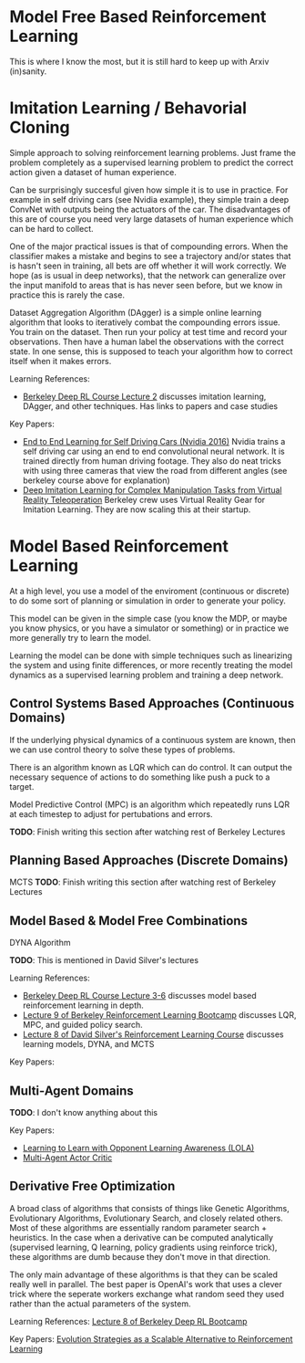 # Model Free Based Reinforcement Learning
This is where I know the most, but it is still hard to keep up with Arxiv (in)sanity.






# Imitation Learning / Behavorial Cloning
Simple approach to solving reinforcement learning problems. Just frame the problem completely as a supervised learning problem to predict the correct action given a dataset of human experience.

Can be surprisingly succesful given how simple it is to use in practice. For example in self driving cars (see Nvidia example), they simple train a deep ConvNet with outputs being the actuators of the car. The disadvantages of this are of course you need very large datasets of human experience which can be hard to collect.

One of the major practical issues is that of compounding errors. When the classifier makes a mistake and begins to see a trajectory and/or states that is hasn't seen in training, all bets are off whether it will work correctly. We hope (as is usual in deep networks), that the network can generalize over the input manifold to areas that is has never seen before, but we know in practice this is rarely the case.

Dataset Aggregation Algorithm (DAgger) is a simple online learning algorithm that looks to iteratively combat the compounding errors issue. You train on the dataset. Then run your policy at test time and record your observations. Then have a human label the observations with the correct state. In one sense, this is supposed to teach your algorithm how to correct itself when it makes errors.

Learning References:
* [Berkeley Deep RL Course Lecture 2](https://www.youtube.com/watch?v=kl_G95uKTHw&list=PLkFD6_40KJIwTmSbCv9OVJB3YaO4sFwkX&index=2) discusses imitation learning, DAgger, and other techniques. Has links to papers and case studies

Key Papers:
* [End to End Learning for Self Driving Cars (Nvidia 2016)](https://arxiv.org/abs/1604.07316) Nvidia trains a self driving car using an end to end convolutional neural network. It is trained directly from human driving footage. They also do neat tricks with using three cameras that view the road from different angles (see berkeley course above for explanation)
* [Deep Imitation Learning for Complex Manipulation Tasks from Virtual Reality Teleoperation](https://arxiv.org/abs/1710.04615) Berkeley crew uses Virtual Reality Gear for Imitation Learning. They are now scaling this at their startup.

# Model Based Reinforcement Learning
At a high level, you use a model of the enviroment (continuous or discrete) to do some sort of planning or simulation in order to generate your policy. 

This model can be given in the simple case (you know the MDP, or maybe you know physics, or you have a simulator or something) or in practice we more generally try to learn the model.

Learning the model can be done with simple techniques such as linearizing the system and using finite differences, or more recently treating the model dynamics as a supervised learning problem and training a deep network.

## Control Systems Based Approaches (Continuous Domains)
If the underlying physical dynamics of a continuous system are known, then we can use control theory to solve these types of problems. 

There is an algorithm known as LQR which can do control. It can output the necessary sequence of actions to do something like push a puck to a target. 

Model Predictive Control (MPC) is an algorithm which repeatedly runs LQR at each timestep to adjust for pertubations and errors.

__TODO__: Finish writing this section after watching rest of Berkeley Lectures

## Planning Based Approaches (Discrete Domains)
MCTS
__TODO__: Finish writing this section after watching rest of Berkeley Lectures

## Model Based & Model Free Combinations
DYNA Algorithm

__TODO__: This is mentioned in David Silver's lectures

Learning References:
* [Berkeley Deep RL Course Lecture 3-6](https://www.youtube.com/watch?v=mZtlW_xtarI&index=3&list=PLkFD6_40KJIwTmSbCv9OVJB3YaO4sFwkX) discusses model based reinforcement learning in depth.
* [Lecture 9 of Berkeley Reinforcement Learning Bootcamp](https://sites.google.com/view/deep-rl-bootcamp/lectures) discusses LQR, MPC, and guided policy search.
* [Lecture 8 of David Silver's Reinforcement Learning Course](https://www.youtube.com/watch?v=ItMutbeOHtc&index=8&list=PLzuuYNsE1EZAXYR4FJ75jcJseBmo4KQ9-) discusses learning models, DYNA, and MCTS

Key Papers:




## Multi-Agent Domains

__TODO__: I don't know anything about this


Key Papers:
* [Learning to Learn with Opponent Learning Awareness (LOLA)](https://arxiv.org/abs/1709.04326)
* [Multi-Agent Actor Critic](https://arxiv.org/abs/1706.02275)

## Derivative Free Optimization
A broad class of algorithms that consists of things like Genetic Algorithms, Evolutionary Algorithms, Evolutionary Search, and closely related others. Most of these algorithms are essentially random parameter search + heuristics. In the case when a derivative can be computed analytically (supervised learning, Q learning, policy gradients using reinforce trick), these algorithms are dumb because they don't move in that direction.

The only main advantage of these algorithms is that they can be scaled really well in parallel. The best paper is OpenAI's work that uses a clever trick where the seperate workers exchange what random seed they used rather than the actual parameters of the system.

Learning References:
[Lecture 8 of Berkeley Deep RL Bootcamp](https://sites.google.com/view/deep-rl-bootcamp/lectures)

Key Papers:
[Evolution Strategies as a Scalable Alternative to Reinforcement Learning](https://arxiv.org/abs/1703.03864)



